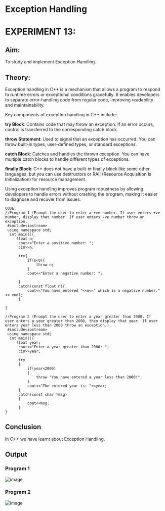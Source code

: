 
# Exception Handling
# EXPERIMENT 13:
## Aim: 
To study and implement Exception Handling.
## Theory: 
Exception handling in C++ is a mechanism that allows a program to respond to runtime errors or exceptional conditions gracefully. It enables developers to separate error-handling code from regular code, improving readability and maintainability.

Key components of exception handling in C++ include:

**try Block**: Contains code that may throw an exception. If an error occurs, control is transferred to the corresponding catch block.

**throw Statement**: Used to signal that an exception has occurred. You can throw built-in types, user-defined types, or standard exceptions.

**catch Block**: Catches and handles the thrown exception. You can have multiple catch blocks to handle different types of exceptions.

**finally Block**: C++ does not have a built-in finally block like some other languages, but you can use destructors or RAII (Resource Acquisition Is Initialization) for resource management.

Using exception handling improves program robustness by allowing developers to handle errors without crashing the program, making it easier to diagnose and recover from issues.

~~~
CODE:
//Program 1 (Prompt the user to enter a +ve number. If user enters +ve number, display that number. If user enters -ve number throw an exception.
 #include<iostream>
 using namespace std;
  int main(){
     float n;
      cout<<"Enter a positive number: ";
      cin>>n;
       
      try{
          if(n<0){
              throw n;
          }
          cout<<"Enter a negative number: "; 
          
      }
      catch(const float n){
          cout<<"You have entered "<<n<<" which is a negative number."<< endl;
      }
          
}

//Program 2 (Prompt the user to enter a year greater than 2000. If user enters a year greater than 2000, then display that year. If user enters year less than 2000 throw an exception.)
 #include<iostream>
 using namespace std;
  int main(){
     float year;
      cout<<"Enter a year greater than 2000: ";
      cin>>year;
       
      try
      {
          if(year<2000)
          {
              throw "You have entered a year less than 2000!";
          }
          cout<<"The entered year is: "<<year; 
      }
      catch(const char *msg)
      {
          cout<<msg;
      }
}
~~~

## Conclusion
In C++ we have learnt about Exception Handling.

## Output
### Program 1
![image](https://github.com/user-attachments/assets/1731f86c-4083-464a-8ee7-1909e43e7f0c)

### Program 2
![image](https://github.com/user-attachments/assets/7948723c-dd0a-4cd5-93ea-eb2f41bb7407)
